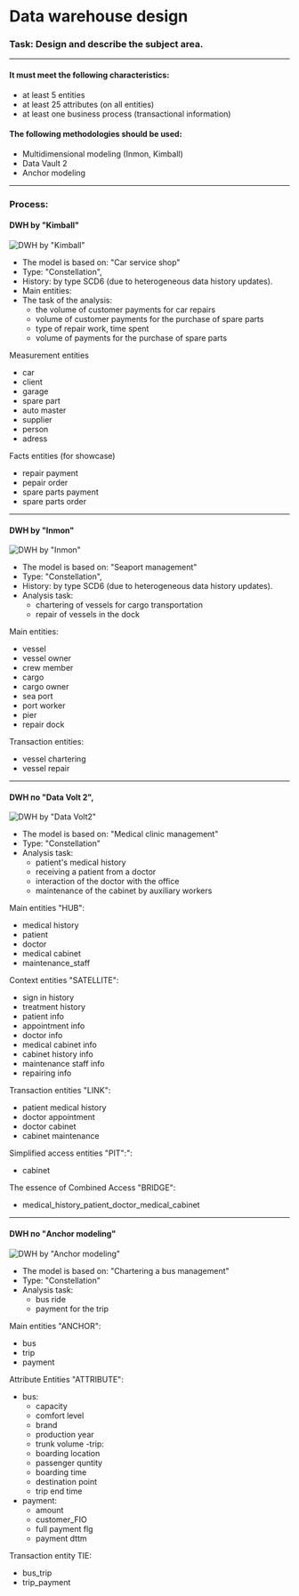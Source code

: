 # Data warehouse design

### Task: Design and describe the subject area.

---

#### It must meet the following characteristics:
- at least 5 entities
- at least 25 attributes (on all entities)
- at least one business process (transactional information)

#### The following methodologies should be used:
- Multidimensional modeling (Inmon, Kimball)
- Data Vault 2
- Anchor modeling

---

### Process:

#### DWH by "Kimball"

![DWH by "Kimball"](https://github.com/Amboss/portfolio_projects/blob/master/data_warehouse/img/Kimball.png "Kimball")

- The model is based on: "Car service shop"
- Type: "Constellation",
- History: by type SCD6 (due to heterogeneous data history updates).
- Main entities:
- The task of the analysis:
   * the volume of customer payments for car repairs
   * volume of customer payments for the purchase of spare parts
   * type of repair work, time spent
   * volume of payments for the purchase of spare parts
  
 Measurement entities
   * car
   * client
   * garage
   * spare part
   * auto master
   * supplier
   * person
   * adress

 Facts entities (for showcase)	
   * repair payment
   * pepair order
   * spare parts payment
   * spare parts order

---

#### DWH by "Inmon"

![DWH by "Inmon"](https://github.com/Amboss/portfolio_projects/blob/master/data_warehouse/img/Inmon.png "Inmon")

- The model is based on: "Seaport management"
- Type: "Constellation",
- History: by type SCD6 (due to heterogeneous data history updates).
- Analysis task:
   * chartering of vessels for cargo transportation
   * repair of vessels in the dock
   
Main entities:
   * vessel
   * vessel owner
   * crew member
   * cargo
   * cargo owner
   * sea port
   * port worker
   * pier
   * repair dock
  
Transaction entities:
   * vessel chartering
   * vessel repair

--- 

#### DWH по "Data Volt 2",

![DWH by "Data Volt2"](https://github.com/Amboss/portfolio_projects/blob/master/data_warehouse/img/Data_volt2.png "Data Volt2")

- The model is based on: "Medical clinic management"
- Type: "Constellation"
- Analysis task:
   * patient's medical history
   * receiving a patient from a doctor
   * interaction of the doctor with the office
   * maintenance of the cabinet by auxiliary workers

Main entities "HUB":
   * medical history
   * patient
   * doctor
   * medical cabinet
   * maintenance_staff
    
Context entities "SATELLITE":
   * sign in history
   * treatment history
   * patient info
   * appointment info
   * doctor info
   * medical cabinet info
   * cabinet history info
   * maintenance staff info
   * repairing info

Transaction entities "LINK":
   * patient medical history
   * doctor appointment
   * doctor cabinet 
   * cabinet maintenance 

Simplified access entities "PIT":":
   * cabinet
    
The essence of Combined Access "BRIDGE":
   * medical_history_patient_doctor_medical_cabinet

---

#### DWH по "Anchor modeling"

![DWH by "Anchor modeling"](https://github.com/Amboss/portfolio_projects/blob/master/data_warehouse/img/Anchor_modeling.png "Anchor modeling")

- The model is based on: "Chartering a bus management"
- Type: "Constellation"
- Analysis task: 
  * bus ride
  * payment for the trip

Main entities "ANCHOR":
  * bus
  * trip
  * payment

Attribute Entities "ATTRIBUTE":
- bus:
  * capacity
  * comfort level
  * brand
  * production year
  * trunk volume
-trip:
  * boarding location
  * passenger quntity
  * boarding time
  * destination point
  * trip end time
- payment:
  * amount
  * customer_FIO
  * full payment flg
  * payment dttm

Transaction entity TIE:
  * bus_trip
  * trip_payment
